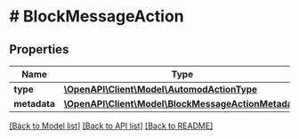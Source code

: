 # # BlockMessageAction

## Properties

Name | Type | Description | Notes
------------ | ------------- | ------------- | -------------
**type** | [**\OpenAPI\Client\Model\AutomodActionType**](AutomodActionType.md) |  |
**metadata** | [**\OpenAPI\Client\Model\BlockMessageActionMetadata**](BlockMessageActionMetadata.md) |  | [optional]

[[Back to Model list]](../../README.md#models) [[Back to API list]](../../README.md#endpoints) [[Back to README]](../../README.md)
